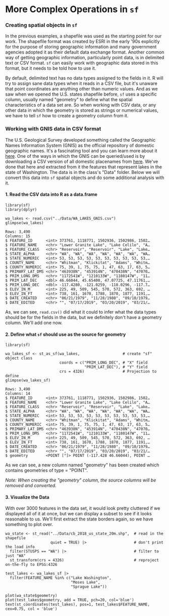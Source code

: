# More Complex Operations in `sf`

### Creating spatial objects in `sf`

In the previous examples, a shapefile was used as the starting point for our work.  The shapefile format was created by ESRI in the early '90s explicitly for the purpose of storing geographic information and many government agencies adopted it as their default data exchange format.  Another common way of getting geographic information, particularly point data, is in delimited text or CSV format.  `sf` can easily work with geographic data stored in this format, but it needs to be told how to use it.

By default, delimited text has no data types assigned to the fields in it.  R will try to assign sane data types when it reads in a CSV file, but it's unaware that point coordinates are anything other than numeric values.  And as we saw when we opened the U.S. states shapefile before, `sf` uses a specific column, usually named "geometry" to define what the spatial characteristics of a data set are.  So when working with CSV data, or any other data in which the geometry is stored as strings or numerical values, we have to tell `sf` how to create a geometry column from it.

### Working with GNIS data in CSV format

The U.S. Geological Survey developed something called the Geographic Names Information System (GNIS) as the official repository of domestic geographic names.  It's a fascinating tool and you can learn more about it [here]( https://www.usgs.gov/tools/geographic-names-information-system-gnis).  One of the ways in which the GNIS can be queried/used is by downloading a CSV version of all domestic placenames from [here](https://www.usgs.gov/us-board-on-geographic-names/download-gnis-data).  We've done that here and extracted from it the features that represent lakes in the state of Washington. The data is in the class's "Data" folder.  Below we will convert this data into `sf` spatial objects and do some additional analysis with it.

#### 1. Read the CSV data into R as a data.frame

```
library(sf)
library(dplyr)

wa_lakes <- read.csv("../Data/WA_LAKES_GNIS.csv")
glimpse(wa_lakes)

Rows: 3,490
Columns: 15
$ FEATURE_ID      <int> 373761, 1118771, 1502936, 1502986, 1502…
$ FEATURE_NAME    <chr> "Lower Granite Lake", "Lake Celilo", "A…
$ FEATURE_CLASS   <chr> "Reservoir", "Reservoir", "Lake", "Lake…
$ STATE_ALPHA     <chr> "WA", "WA", "WA", "WA", "WA", "WA", "WA…
$ STATE_NUMERIC   <int> 53, 53, 53, 53, 53, 53, 53, 53, 53, 53,…
$ COUNTY_NAME     <chr> "Whitman", "Klickitat", "Adams", "Whitm…
$ COUNTY_NUMERIC  <int> 75, 39, 1, 75, 75, 1, 47, 63, 17, 63, 5…
$ PRIMARY_LAT_DMS <chr> "463938N", "453914N", "470438N", "47070…
$ PRIM_LONG_DMS   <chr> "1172541W", "1210133W", "1180147W", "11…
$ PRIM_LAT_DEC    <dbl> 46.66044, 45.65400, 47.07725, 47.11761,…
$ PRIM_LONG_DEC   <dbl> -117.4280, -121.0259, -118.0296, -117.7…
$ ELEV_IN_M       <int> 225, 49, 509, 545, 570, 572, 363, 692, …
$ ELEV_IN_FT      <int> 738, 161, 1670, 1788, 1870, 1877, 1191,…
$ DATE_CREATED    <chr> "06/21/1979", "11/28/1980", "09/10/1979…
$ DATE_EDITED     <chr> "", "07/17/2019", "03/20/2019", "03/21/…

```
As, we can see, `read.csv()` did what it could to infer what the data types should be for the fields in the data, but we definitely don't have a geometry column. We'll add one now.

#### 2. Define what `sf` should use as the source for geometry

```
library(sf)

wa_lakes_sf <- st_as_sf(wa_lakes,                   # create "sf" object class
                        coords = c("PRIM_LONG_DEC", # "X" field
                                   "PRIM_LAT_DEC"), # "Y" field
                        crs = 4326)                 # Projection to define
glimpse(wa_lakes_sf)

Rows: 3,490
Columns: 14
$ FEATURE_ID      <int> 373761, 1118771, 1502936, 1502986, 1502…
$ FEATURE_NAME    <chr> "Lower Granite Lake", "Lake Celilo", "A…
$ FEATURE_CLASS   <chr> "Reservoir", "Reservoir", "Lake", "Lake…
$ STATE_ALPHA     <chr> "WA", "WA", "WA", "WA", "WA", "WA", "WA…
$ STATE_NUMERIC   <int> 53, 53, 53, 53, 53, 53, 53, 53, 53, 53,…
$ COUNTY_NAME     <chr> "Whitman", "Klickitat", "Adams", "Whitm…
$ COUNTY_NUMERIC  <int> 75, 39, 1, 75, 75, 1, 47, 63, 17, 63, 5…
$ PRIMARY_LAT_DMS <chr> "463938N", "453914N", "470438N", "47070…
$ PRIM_LONG_DMS   <chr> "1172541W", "1210133W", "1180147W", "11…
$ ELEV_IN_M       <int> 225, 49, 509, 545, 570, 572, 363, 692, …
$ ELEV_IN_FT      <int> 738, 161, 1670, 1788, 1870, 1877, 1191,…
$ DATE_CREATED    <chr> "06/21/1979", "11/28/1980", "09/10/1979…
$ DATE_EDITED     <chr> "", "07/17/2019", "03/20/2019", "03/21/…
$ geometry        <POINT [°]> POINT (-117.428 46.66044), POINT …
```
As we can see, a new column named "geometry" has been created which contains geometries of type = "POINT".

_Note: When creating the "geometry" column, the source columns will be removed and converted._

#### 3. Visualize the Data

With over 3000 features in the data set, it would look pretty cluttered if we displayed all of it at once, but we can display a subset to see if it looks reasonable to us. We'll first extract the state borders again, so we have something to plot over.

```
wa_state <- st_read("../Data/cb_2018_us_state_20m.shp",  # read in the shapefile
                    quiet = TRUE) |>                     # don't print the load info
  filter(STUSPS == "WA") |>                              # filter to just "WA"
  st_transform(crs = 4326)                               # reproject on-the-fly to EPSG:4326 

test_lakes <- wa_lakes_sf |>
  filter(FEATURE_NAME %in% c("Lake Washington", 
                             "Moses Lake", 
                             "Sprague Lake"))

plot(wa_state$geometry)
plot(test_lakes$geometry, add = TRUE, pch=20, col='blue')
text(st_coordinates(test_lakes), pos=1, test_lakes$FEATURE_NAME, cex=0.75, col = 'blue')
```
